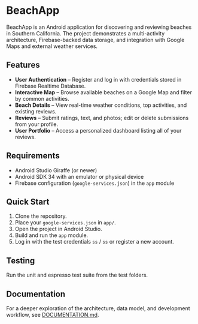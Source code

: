 # BeachApp

BeachApp is an Android application for discovering and reviewing beaches in Southern California. The project demonstrates a multi-activity architecture, Firebase-backed data storage, and integration with Google Maps and external weather services.

## Features
- **User Authentication** – Register and log in with credentials stored in Firebase Realtime Database.
- **Interactive Map** – Browse available beaches on a Google Map and filter by common activities.
- **Beach Details** – View real-time weather conditions, top activities, and existing reviews.
- **Reviews** – Submit ratings, text, and photos; edit or delete submissions from your profile.
- **User Portfolio** – Access a personalized dashboard listing all of your reviews.

## Requirements
- Android Studio Giraffe (or newer)
- Android SDK 34 with an emulator or physical device
- Firebase configuration (`google-services.json`) in the `app` module

## Quick Start
1. Clone the repository.
2. Place your `google-services.json` in `app/`.
3. Open the project in Android Studio.
4. Build and run the `app` module.
5. Log in with the test credentials `ss` / `ss` or register a new account.

## Testing
Run the unit and espresso test suite from the test folders. 

## Documentation
For a deeper exploration of the architecture, data model, and development workflow, see [DOCUMENTATION.md](DOCUMENTATION.md).
